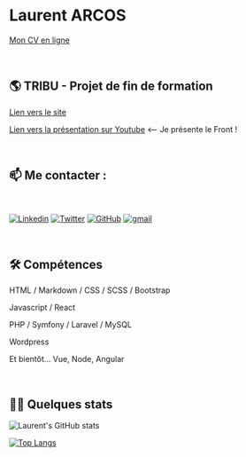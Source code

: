 
# Laurent ARCOS

[Mon CV en ligne](https://laurentarcos.github.io/mon-cv/html/)       

<br>

## 🌎 TRIBU - Projet de fin de formation

[Lien vers le site](https://tribu.surge.sh/)

[Lien vers la présentation sur Youtube](https://youtu.be/Q3WiRGLeXSQ?t=426) <-- Je présente le Front !

<!--[Lien vers le repo GitHub du front](https://github.com/O-clock-De-Vinci/projet-reseau-social-front)

[Lien vers le repo GitHub du back](https://github.com/O-clock-De-Vinci/projet-reseau-social-back)-->


<br>

## 📫 Me contacter :

<br>

[![Linkedin](https://img.shields.io/badge/linkedin-0A66C2?style=for-the-badge&logo=linkedin&logoColor=white)](https://www.linkedin.com/in/laurentarcos) 
[![Twitter](https://img.shields.io/badge/twitter-1DA1F2?style=for-the-badge&logo=twitter&logoColor=white)](https://twitter.com/LaurentDEV_inci)
[![GitHub](https://img.shields.io/badge/github-2F403C?style=for-the-badge&logo=github&logoColor=white)](https://github.com/LaurentArcos?tab=repositories)
[![gmail](https://img.shields.io/badge/laurent.arcos@gmail.com-FF4131?style=for-the-badge&logo=gmail&logoColor=white)](<laurent.arcos@gmail.com>)      

<br>

## 🛠 Compétences

HTML / Markdown / CSS / SCSS / Bootstrap

Javascript / React 

PHP / Symfony / Laravel / MySQL

Wordpress

Et bientôt... Vue, Node, Angular      

<br>

## 👩‍💻 Quelques stats

![Laurent's GitHub stats](https://github-readme-stats.vercel.app/api?username=LaurentArcos&count_private=true&show_icons=true&theme=ayu-mirage)

[![Top Langs](https://github-readme-stats.vercel.app/api/top-langs/?username=LaurentArcos&layout=compact&langs_count=8)](https://github.com/LaurentArcos/github-readme-stats)

